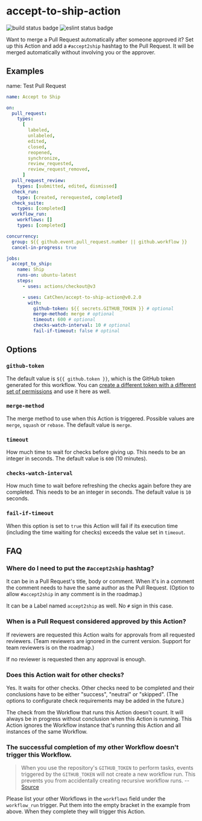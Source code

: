 # accept-to-ship-action

![build status badge](https://github.com/CatChen/accept-to-ship-action/actions/workflows/build.yml/badge.svg?event=push)
![eslint status badge](https://github.com/CatChen/accept-to-ship-action/actions/workflows/eslint.yml/badge.svg)

Want to merge a Pull Request automatically after someone approved it? Set up this Action and add a `#accept2ship` hashtag to the Pull Request. It will be merged automatically without involving you or the approver.

## Examples

name: Test Pull Request

```yaml
name: Accept to Ship

on:
  pull_request:
    types:
      [
        labeled,
        unlabeled,
        edited,
        closed,
        reopened,
        synchronize,
        review_requested,
        review_request_removed,
      ]
  pull_request_review:
    types: [submitted, edited, dismissed]
  check_run:
    type: [created, rerequested, completed]
  check_suite:
    types: [completed]
  workflow_run:
    workflows: []
    types: [completed]

concurrency:
  group: ${{ github.event.pull_request.number || github.workflow }}
  cancel-in-progress: true

jobs:
  accept_to_ship:
    name: Ship
    runs-on: ubuntu-latest
    steps:
      - uses: actions/checkout@v3

      - uses: CatChen/accept-to-ship-action@v0.2.0
        with:
          github-token: ${{ secrets.GITHUB_TOKEN }} # optional
          merge-method: merge # optional
          timeout: 600 # optional
          checks-watch-interval: 10 # optional
          fail-if-timeout: false # optinal
```

## Options

### `github-token`

The default value is `${{ github.token }}`, which is the GitHub token generated for this workflow. You can [create a different token with a different set of permissions](https://docs.github.com/en/authentication/keeping-your-account-and-data-secure/creating-a-personal-access-token) and use it here as well.

### `merge-method`

The merge method to use when this Action is triggered. Possible values are `merge`, `squash` or `rebase`. The default value is `merge`.

### `timeout`

How much time to wait for checks before giving up. This needs to be an integer in seconds. The default value is `600` (10 minutes).

### `checks-watch-interval`

How much time to wait before refreshing the checks again before they are completed. This needs to be an integer in seconds. The default value is `10` seconds.

### `fail-if-timeout`

When this option is set to `true` this Action will fail if its execution time (including the time waiting for checks) exceeds the value set in `timeout`.

## FAQ

### Where do I need to put the `#accept2ship` hashtag?

It can be in a Pull Request's title, body or comment. When it's in a comment the comment needs to have the same author as the Pull Request. (Option to allow `#accept2ship` in any comment is in the roadmap.)

It can be a Label named `accept2ship` as well. No `#` sign in this case.

### When is a Pull Request considered approved by this Action?

If reviewers are requested this Action waits for approvals from all requested reviewers. (Team reviewers are ignored in the current version. Support for team reviewers is on the roadmap.)

If no reviewer is requested then any approval is enough.

### Does this Action wait for other checks?

Yes. It waits for other checks. Other checks need to be completed and their conclusions have to be either "success", "neutral" or "skipped". (The options to configurate check requirements may be added in the future.)

The check from the Workflow that runs this Action doesn't count. It will always be in progress without conclusion when this Action is running. This Action ignores the Workflow instance that's running this Action and all instances of the same Workflow.

### The successful completion of my other Workflow doesn't trigger this Workflow.

> When you use the repository's `GITHUB_TOKEN` to perform tasks, events triggered by the `GITHUB_TOKEN` will not create a new workflow run. This prevents you from accidentally creating recursive workflow runs. -- [Source](https://docs.github.com/en/actions/security-guides/automatic-token-authentication)

Please list your other Workflows in the `workflows` field under the `workflow_run` trigger. Put them into the empty bracket in the example from above. When they complete they will trigger this Action.
